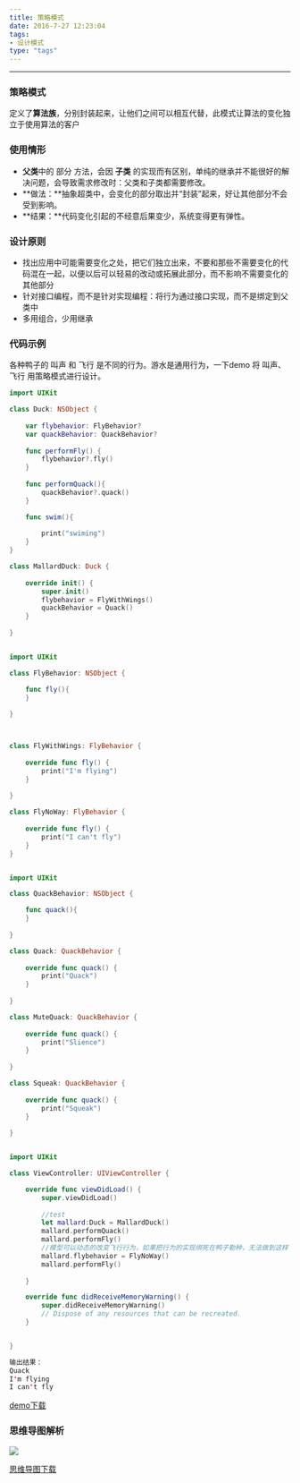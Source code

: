 ```yaml
---
title: 策略模式
date: 2016-7-27 12:23:04
tags:
- 设计模式
type: "tags"
---
```


-------------------

### 策略模式
定义了**算法族**，分别封装起来，让他们之间可以相互代替，此模式让算法的变化独立于使用算法的客户
### 使用情形
* **父类**中的 部分 方法，会因 **子类** 的实现而有区别，单纯的继承并不能很好的解决问题，会导致需求修改时：父类和子类都需要修改。
* **做法：**抽象超类中，会变化的部分取出并“封装”起来，好让其他部分不会受到影响。
* **结果：**代码变化引起的不经意后果变少，系统变得更有弹性。

### 设计原则
* 找出应用中可能需要变化之处，把它们独立出来，不要和那些不需要变化的代码混在一起，以便以后可以轻易的改动或拓展此部分，而不影响不需要变化的其他部分
* 针对接口编程，而不是针对实现编程：将行为通过接口实现，而不是绑定到父类中
* 多用组合，少用继承

### 代码示例
各种鸭子的 叫声 和 飞行 是不同的行为。游水是通用行为，一下demo 将 叫声、飞行 用策略模式进行设计。


```swift
import UIKit

class Duck: NSObject {
    
    var flybehavior: FlyBehavior?
    var quackBehavior: QuackBehavior?
  
    func performFly() {
        flybehavior?.fly()
    }
    
    func performQuack(){
        quackBehavior?.quack()
    }

    func swim(){
        
        print("swiming")
    }
}

class MallardDuck: Duck {
    
    override init() {
        super.init()
        flybehavior = FlyWithWings()
        quackBehavior = Quack()
    }
    
}

```


```swift

import UIKit

class FlyBehavior: NSObject {

    func fly(){
    }
    
}



class FlyWithWings: FlyBehavior {
    
    override func fly() {
        print("I'm flying")
    }
    
}

class FlyNoWay: FlyBehavior {
    
    override func fly() {
        print("I can't fly")
    }
}

```


```swift

import UIKit

class QuackBehavior: NSObject {

    func quack(){
    }
    
}

class Quack: QuackBehavior {
    
    override func quack() {
        print("Quack")
    }
    
}

class MuteQuack: QuackBehavior {
    
    override func quack() {
        print("Slience")
    }
    
}

class Squeak: QuackBehavior {
    
    override func quack() {
        print("Squeak")
    }
    
}

```


```swift

import UIKit

class ViewController: UIViewController {

    override func viewDidLoad() {
        super.viewDidLoad()
        
        //test
        let mallard:Duck = MallardDuck()
        mallard.performQuack()
        mallard.performFly()
        //模型可以动态的改变飞行行为，如果把行为的实现绑死在鸭子勒种，无法做到这样
        mallard.flybehavior = FlyNoWay()
        mallard.performFly()
        
    }

    override func didReceiveMemoryWarning() {
        super.didReceiveMemoryWarning()
        // Dispose of any resources that can be recreated.
    }


}

输出结果：
Quack
I'm flying
I can't fly
```

[demo下载](https://github.com/whong7/DesignPatterns/tree/master/策略模式（Strategy%20Pattern）/策略模式)
### 思维导图解析

![](https://ws1.sinaimg.cn/large/9632d3f5gy1fctuasn7bqj21kw0scatg)

[思维导图下载]()




